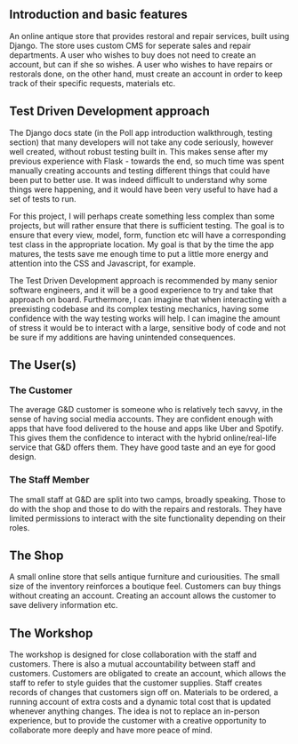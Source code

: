 ## Introduction and basic features

An online antique store that provides restoral and repair services, 
built using Django. The store uses custom CMS for seperate sales and repair
departments. A user who wishes to buy does not need to create an account, but
can if she so wishes. A user who wishes to have repairs or restorals done, on
the other hand, must create an account in order to keep track of their specific
requests, materials etc. 


## Test Driven Development approach

The Django docs state (in the Poll app introduction walkthrough, testing
section) that many developers will not take any code seriously, however well 
created, without robust testing built in. This makes sense after my previous
experience with Flask - towards the end, so much time was spent manually 
creating accounts and testing different things that could have been put to 
better use. It was indeed difficult to understand why some things were 
happening, and it would have been very useful to have had a set of tests to
run. 

For this project, I will perhaps create something less complex than some 
projects, but will rather ensure that there is sufficient testing. The goal 
is to ensure that every view, model, form, function etc will have a 
corresponding test class in the appropriate location. My goal is that by the 
time the app matures, the tests save me enough time to put a little more 
energy and attention into the CSS and Javascript, for example. 

The Test Driven Development approach is recommended by many senior software
engineers, and it will be a good experience to try and take that approach on
board. Furthermore, I can imagine that when interacting with a preexisting 
codebase and its complex testing mechanics, having some confidence with the 
way testing works will help. I can imagine the amount of stress it would be
to interact with a large, sensitive body of code and not be sure if my
additions are having unintended consequences. 


## The User(s)

### The Customer

The average G&D customer is someone who is relatively tech savvy, in the sense
of having social media accounts. They are confident enough with apps that have 
food delivered to the house and apps like Uber and Spotify. This gives them
the confidence to interact with the hybrid online/real-life service that
G&D offers them. They have good taste and an eye for good design. 

### The Staff Member

The small staff at G&D are split into two camps, broadly speaking. Those to do 
with the shop and those to do with the repairs and restorals. They have limited
permissions to interact with the site functionality depending on their roles.


## The Shop

A small online store that sells antique furniture and curiousities. The small
size of the inventory reinforces a boutique feel. Customers can buy things 
without creating an account. Creating an account allows the customer to save 
delivery information etc. 


## The Workshop

The workshop is designed for close collaboration with the staff and customers.
There is also a mutual accountability between staff and customers. Customers
are obligated to create an account, which allows the staff to refer to 
style guides that the customer supplies. Staff creates records of changes that
customers sign off on. Materials to be ordered, a running account of extra 
costs and a dynamic total cost that is updated whenever anything changes. The
idea is not to replace an in-person experience, but to provide the customer 
with a creative opportunity to collaborate more deeply and have more peace of
mind. 



